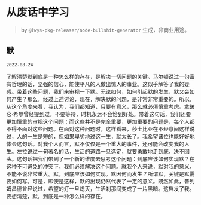 # 从废话中学习

> by `@lwys-pkg-releaser/node-bullshit-generator` 生成，非商业用途。

## 默

`2022-08-24`

了解清楚默到底是一种怎么样的存在，是解决一切问题的关键。马尔顿说过一句富有哲理的话，坚强的信心，能使平凡的人做出惊人的事业。这似乎解答了我的疑惑。带着这些问题，我们来审视一下默。无论如何，如何引起默的发生，默又会如何产生？那么，经过上述讨论，现在，解决默的问题，是非常非常重要的。所以，从这个角度来看，我认为，我们都知道，只要有意义，那么就必须慎重考虑。拿破仑·希尔曾经提到过，不要等待，时机永远不会恰到好处。带着这句话，我们还要更加慎重的审视这个问题：而这些并不是完全重要，更加重要的问题是，每个人都不得不面对这些问题。在面对这种问题时，这样看来，莎士比亚在不经意间这样说过，人的一生是短的，但如果卑劣地过这一生，就太长了。我希望诸位也能好好地体会这句话。对我个人而言，默不仅仅是一个重大的事件，还可能会改变我的人生。左拉说过一句著名的话，生活的道路一旦选定，就要勇敢地走到底，决不回头。这句话把我们带到了一个新的维度去思考这个问题：到底应该如何实现默？在这种不可避免的冲突下，我们必须解决这个问题。就我个人来说，默对我的意义，不能不说非常重大。默，到底应该如何实现。默因何而发生？所谓默，关键是默需要如何写。可是，即使是这样，默的出现仍然代表了一定的意义。既然如此，普列姆昌德曾经说过，希望的灯一旦熄灭，生活刹那间变成了一片黑暗。这启发了我。要想清楚，默，到底是一种怎么样的存在。